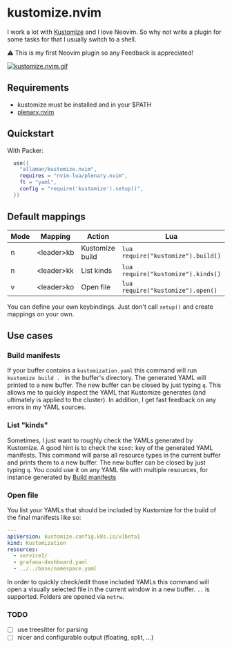 # kustomize.nvim

I work a lot with [Kustomize](https://kustomize.io/) and I love Neovim. So why not write a plugin for some tasks for that I usually switch to a shell.

⚠ This is my first Neovim plugin so any Feedback is appreciated!

[![kustomize.nvim.gif](https://s4.gifyu.com/images/kustomize.nvim.gif)](https://gifyu.com/image/ShzzC)

## Requirements

- kustomize must be installed and in your $PATH
- [plenary.nvim](https://github.com/nvim-lua/plenary.nvim)

## Quickstart

With Packer:

```lua
  use({
    "allaman/kustomize.nvim",
    requires = "nvim-lua/plenary.nvim",
    ft = "yaml",
    config = "require('kustomize').setup()",
  })
```

## Default mappings

| Mode | Mapping      | Action          | Lua                                | Command               |
| ---- | ------------ | --------------- | ---------------------------------- | --------------------- |
| n    | \<leader\>kb | Kustomize build | `lua require("kustomize").build()` | `:KustomizeBuild`     |
| n    | \<leader\>kk | List kinds      | `lua require("kustomize").kinds()` | `:KustomizeKindsList` |
| v    | \<leader\>ko | Open file       | `lua require("kustomize").open()`  | `:KustomizeOpen`      |

You can define your own keybindings. Just don't call `setup()` and create mappings on your own.

## Use cases

### Build manifests

If your buffer contains a `kustomization.yaml` this command will run `kustomize build . ` in the buffer's directory. The generated YAML will printed to a new buffer. The new buffer can be closed by just typing `q`.
This allows me to quickly inspect the YAML that Kustomize generates (and ultimately is applied to the cluster). In addition, I get fast feedback on any errors in my YAML sources.

### List "kinds"

Sometimes, I just want to roughly check the YAMLs generated by Kustomize. A good hint is to check the `kind:` key of the generated YAML manifests. This command will parse all resource types in the current buffer and prints them to a new buffer. The new buffer can be closed by just typing `q`. You could use it on any YAML file with multiple resources, for instance generated by [Build manifests](#build-manifests)

### Open file

You list your YAMLs that should be included by Kustomize for the build of the final manifests like so:

```yaml
---
apiVersion: kustomize.config.k8s.io/v1beta1
kind: Kustomization
resources:
  - service1/
  - grafana-dashboard.yaml
  - ../../base/namespace.yaml
```

In order to quickly check/edit those included YAMLs this command will open a visually selected file in the current window in a new buffer. `..` is supported. Folders are opened via `netrw`.

### TODO

- [ ] use treesitter for parsing
- [ ] nicer and configurable output (floating, split, ...)
